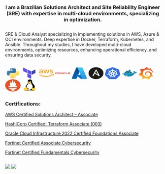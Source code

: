 ### 
<h3 align="center">I am a Brazilian Solutions Architect and Site Reliability Engineer (SRE) with expertise in multi-cloud environments, specializing in optimization.</h3>


  ##
  
SRE & Cloud Analyst specializing in implementing solutions in AWS, Azure & OCI environments. Deep expertise in Docker, Terraform, Kubernetes, and Ansible. Throughout my studies, I have developed multi-cloud environments, optimizing resources, enhancing operational efficiency, and ensuring data security.

<div style="display: inline_block"><br>
  <img align="center" alt="Paulo-Python" height="40" width="50" src="https://raw.githubusercontent.com/devicons/devicon/master/icons/python/python-original.svg">
  <img align="center" alt="Paulo-Terraform" height="40" width="50" src="https://raw.githubusercontent.com/devicons/devicon/master/icons/terraform/terraform-original.svg">
  <img align="center" alt="Paulo-aws" height="40" width="50" src="https://raw.githubusercontent.com/devicons/devicon/master/icons/amazonwebservices/amazonwebservices-plain-wordmark.svg">
  <img align="center" alt="Paulo-oci" height="40" width="50" src="https://raw.githubusercontent.com/devicons/devicon/master/icons/oracle/oracle-original.svg">
  <img align="center" alt="Paulo-Azure" height="40" width="50" src="https://raw.githubusercontent.com/devicons/devicon/master/icons/azure/azure-original.svg">
  <img align="center" alt="Paulo-ansible" height="40" width="50" src="https://raw.githubusercontent.com/devicons/devicon/master/icons/ansible/ansible-original.svg">
  <img align="center" alt="Paulo-k8s" height="40" width="50" src="https://raw.githubusercontent.com/devicons/devicon/master/icons/kubernetes/kubernetes-plain.svg">
  <img align="center" alt="Paulo-docker" height="40" width="50" src="https://raw.githubusercontent.com/devicons/devicon/master/icons/docker/docker-original.svg">
  <img align="center" alt="Paulo-grafana" height="40" width="50" src="https://github.com/devicons/devicon/blob/master/icons/grafana/grafana-original.svg">
  <img align="center" alt="Paulo-prom" height="40" width="50" src="https://raw.githubusercontent.com/devicons/devicon/master/icons/prometheus/prometheus-original.svg">
  <img align="center" alt="Paulo-lINUX" height="40" width="50" src="https://raw.githubusercontent.com/devicons/devicon/master/icons/linux/linux-original.svg">


</div>

  ##
  
<h3> Certifications:</h3>

[AWS Certified Solutions Architect – Associate](https://www.credly.com/badges/2019aea7-dd3d-4688-9503-c0fc288d72be)

[HashiCorp Certified: Terraform Associate (003)](https://www.credly.com/badges/d18a0bb2-f725-46d7-92e3-b797feda2a91)

[Oracle Cloud Infrastructure 2022 Certified Foundations Associate](https://catalog-education.oracle.com/pls/certview/sharebadge?id=1773CF0B807EDC9A7353D2E76BC518E2844C121F4A3C6DADAEA250A5D9A8FDD4)

[Fortinet Certified Associate Cybersecurity](https://www.credly.com/badges/ec77f56d-da19-4989-9f81-77e5127acff5)

[Fortinet Certified Fundamentals Cybersecurity](https://www.credly.com/badges/dd3e2cfe-269d-488c-bee4-e2b90d93f1e0)


  ##
  
<div> 
  <a href = "mailto:paulo.odbcontato2@gmail.com"><img src="https://img.shields.io/badge/-Gmail-%23333?style=for-the-badge&logo=gmail&logoColor=white" target="_blank"></a>
  <a href="https://www.linkedin.com/in/paulo-h-nascimento-0250a721a/" target="_blank"><img src="https://img.shields.io/badge/-LinkedIn-%230077B5?style=for-the-badge&logo=linkedin&logoColor=white" target="_blank"></a>
</div>



<!--
**paulodisfarce/paulodisfarce** is a ✨ _special_ ✨ repository because its `README.md` (this file) appears on your GitHub profile.

